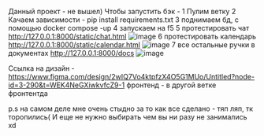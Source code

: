 Данный проект - не вышел)
Чтобы запустить бэк - 
1 Пулим ветку
2 Качаем зависимости - pip install requirements.txt
3 поднимаем бд, с помощью docker compose -up
4 запускаем на f5
5 протестировать чат http://127.0.0.1:8000/static/chat.html
![image](https://github.com/user-attachments/assets/332fd156-e2bc-43f6-8fd4-fa7397cbbe92)
6 протестировать календарь http://127.0.0.1:8000/static/calendar.html
![image](https://github.com/user-attachments/assets/b56c7d46-5fbf-4c27-ae37-1d2da3d32541) 
7 все остальные ручки в документах http://127.0.0.1:8000/docs
![image](https://github.com/user-attachments/assets/748d0dd1-1fc2-4452-a440-6739d40b4ca9)

Ссылка на дизайн - https://www.figma.com/design/2wIQ7Vo4ktpfzX4O5G1MUo/Untitled?node-id=3-290&t=WEK4NeGXiwkvfcZ9-1
фронтенд - в другой ветке фронтентда



p.s на самом деле мне очень стыдно за то как все сделано - тяп ляп, тк торопились( И еще не нужно выбирать чем вы ни разу не занимались xd





